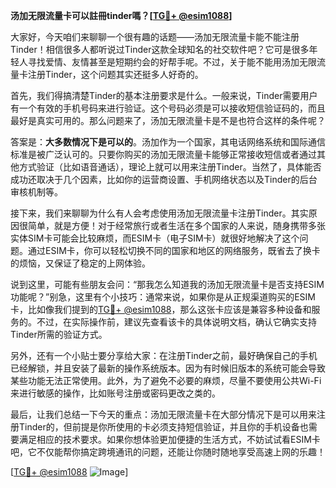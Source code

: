 **汤加无限流量卡可以註冊tinder嗎？[[TG💪+ @esim1088](https://t.me/s/esim1088)]**

大家好，今天咱们来聊聊一个很有趣的话题——汤加无限流量卡能不能注册Tinder！相信很多人都听说过Tinder这款全球知名的社交软件吧？它可是很多年轻人寻找爱情、友情甚至是短期约会的好帮手呢。不过，关于能不能用汤加无限流量卡注册Tinder，这个问题其实还挺多人好奇的。

首先，我们得搞清楚Tinder的基本注册要求是什么。一般来说，Tinder需要用户有一个有效的手机号码来进行验证。这个号码必须是可以接收短信验证码的，而且最好是真实可用的。那么问题来了，汤加无限流量卡是不是也符合这样的条件呢？

答案是：**大多数情况下是可以的**。汤加作为一个国家，其电话网络系统和国际通信标准是被广泛认可的。只要你购买的汤加无限流量卡能够正常接收短信或者通过其他方式验证（比如语音通话），理论上就可以用来注册Tinder。当然了，具体能否成功还取决于几个因素，比如你的运营商设置、手机网络状态以及Tinder的后台审核机制等。

接下来，我们来聊聊为什么有人会考虑使用汤加无限流量卡注册Tinder。其实原因很简单，就是方便！对于经常旅行或者生活在多个国家的人来说，随身携带多张实体SIM卡可能会比较麻烦，而ESIM卡（电子SIM卡）就很好地解决了这个问题。通过ESIM卡，你可以轻松切换不同的国家和地区的网络服务，既省去了换卡的烦恼，又保证了稳定的上网体验。

说到这里，可能有些朋友会问：“那我怎么知道我的汤加无限流量卡是否支持ESIM功能呢？”别急，这里有个小技巧：通常来说，如果你是从正规渠道购买的ESIM卡，比如像我们提到的[TG💪+ @esim1088](https://t.me/s/esim1088)，那么这张卡应该是兼容多种设备和服务的。不过，在实际操作前，建议先查看该卡的具体说明文档，确认它确实支持Tinder所需的验证方式。

另外，还有一个小贴士要分享给大家：在注册Tinder之前，最好确保自己的手机已经解锁，并且安装了最新的操作系统版本。因为有时候旧版本的系统可能会导致某些功能无法正常使用。此外，为了避免不必要的麻烦，尽量不要使用公共Wi-Fi来进行敏感的操作，比如账号注册或密码更改之类的。

最后，让我们总结一下今天的重点：汤加无限流量卡在大部分情况下是可以用来注册Tinder的，但前提是你所使用的卡必须支持短信验证，并且你的手机设备也需要满足相应的技术要求。如果你想体验更加便捷的生活方式，不妨试试看ESIM卡吧，它不仅能帮你搞定跨境通讯的问题，还能让你随时随地享受高速上网的乐趣！

[[TG💪+ @esim1088](https://t.me/s/esim1088) ![Image](https://i.postimg.cc/4NQfJmqS/Snipaste-2025-05-13-00-14-12.png)]